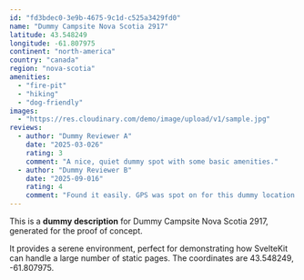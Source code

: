 ```yaml
---
id: "fd3bdec0-3e9b-4675-9c1d-c525a3429fd0"
name: "Dummy Campsite Nova Scotia 2917"
latitude: 43.548249
longitude: -61.807975
continent: "north-america"
country: "canada"
region: "nova-scotia"
amenities:
  - "fire-pit"
  - "hiking"
  - "dog-friendly"
images:
  - "https://res.cloudinary.com/demo/image/upload/v1/sample.jpg"
reviews:
  - author: "Dummy Reviewer A"
    date: "2025-03-026"
    rating: 3
    comment: "A nice, quiet dummy spot with some basic amenities."
  - author: "Dummy Reviewer B"
    date: "2025-09-016"
    rating: 4
    comment: "Found it easily. GPS was spot on for this dummy location."
---
```


This is a **dummy description** for Dummy Campsite Nova Scotia 2917, generated for the proof of concept.

It provides a serene environment, perfect for demonstrating how SvelteKit can handle a large number of static pages. The coordinates are 43.548249, -61.807975.
